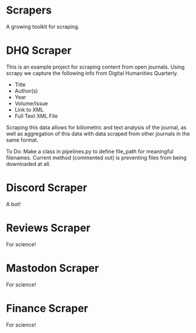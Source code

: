 # Scrapers
A growing toolkit for scraping.

# DHQ Scraper
This is an example project for scraping content from open journals.  Using scrapy we capture the following info from Digital Humanities Quarterly.

  - Title
  - Author(s)
  - Year
  - Volume/Issue
  - Link to XML
  - Full Text XML File

Scraping this data allows for biliometric and text analysis of the journal, as well as aggregation of this data with data scraped from other journals in the same format.  
  
To Do: Make a class in pipelines.py to define file_path for meaningful filenames.  Current method (commented out) is preventing files from being downloaded at all.

# Discord Scraper
A bot!

# Reviews Scraper
For science!

# Mastodon Scraper
For science!

# Finance Scraper
For science!
